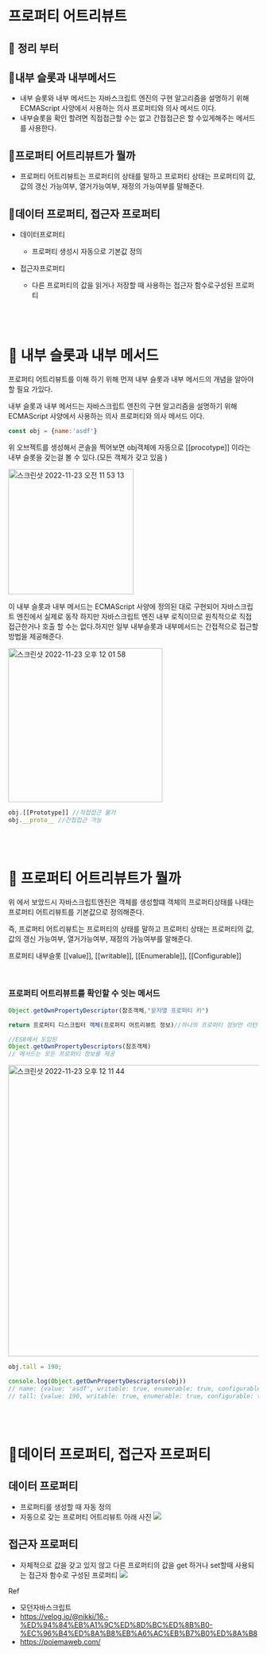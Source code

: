 # 프로퍼티 어트리뷰트
## 🫵 정리 부터
## 📌내부 슬롯과 내부메서드
- 내부 슬롯와 내부 메서드는 자바스크립트 엔진의 구현 알고리즘을 설명하기 위해 ECMAScript 사양에서 사용하는 의사 프로퍼티와 의사 메서드 이다.
- 내부슬롯을 확인 할려면 직접접근할 수는 없고 간접접근은 할 수있게해주는 메서드를 사용한다.
## 📌프로퍼티 어트리뷰트가 뭘까
- 프로퍼티 어트리뷰트는 프로퍼티의 상태를 말하고 프로퍼티 상태는 프로퍼티의 값, 값의 갱신 가능여부, 열거가능여부, 재정의 가능여부를 말해준다.

## 📌데이터 프로퍼티, 접근자 프로퍼티
- 데이터프로퍼티
    - 프로퍼티 생성시 자동으로 기본값 정의
- 접근자프로퍼티
    - 다른 프로퍼티의 값을 읽거나 저장할 때 사용하는 접근자 함수로구성된 프로퍼티  

    <br>
    <br>
    <br>

# 🧐 내부 슬롯과 내부 메서드
프로퍼티 어트리뷰트를 이해 하기 위해 먼져 내부 슬롯과 내부 메서드의 개념을 알아야 할 필요 가있다.<br>

내부 슬롯과 내부 메서드는 자바스크립트 엔진의 구현 알고리즘을 설명하기 위해
ECMAScript 사양에서 사용하는 의사 프로퍼티와 의사 메서드 이다.<br>
~~~js
const obj = {name:'asdf'}
~~~
위 오브젝트를 생성해서 콘솔을 찍어보면 obj객체에 자동으로 [[procotype]] 이라는 내부 슬롯을 갖는걸 볼 수 있다.(모든 객체가 갖고 있음 )

<img width="252" alt="스크린샷 2022-11-23 오전 11 53 13" src="https://user-images.githubusercontent.com/89888075/203460924-3beeef42-cfa9-4874-81a0-5d5bbfac4868.png">

이 내부 슬롯과 내부 메서드는 ECMAScript 사양에 정의된 대로 구현되어 자바스크립트 엔진에서 실제로 동작 하지만 자바스크립트 엔진 내부 로직이므로 원칙적으로 직접 접근한거나 호출 할 수는 없다.하지만 일부 내부슬롯과 내부메서드는 간접적으로 접근할 방법을 제공해준다.

<img width="310" alt="스크린샷 2022-11-23 오후 12 01 58" src="https://user-images.githubusercontent.com/89888075/203461660-e5cf8c6f-526d-480c-b833-c3a6f1880e54.png">

~~~ js
obj.[[Prototype]] //직접접근 불가
obj.__proto__ //간접접근 가능
~~~
<br>
<br>

# 🧐 프로퍼티 어트리뷰트가 뭘까

위 에서 보았드시 자바스크립트엔진은 객체를 생성할떄 객체의 프로퍼티상태를 나태는 프로퍼티 어트리뷰트를 기본값으로 정의해준다.

즉, 프로퍼티 어트리뷰트는 프로퍼티의 상태를 말하고 프로퍼티 상태는
프로퍼티의 값, 값의 갱신 가능여부, 열거가능여부, 재정의 가능여부를 말해준다.<br>

프로퍼티 내부슬롯 [[value]], [[writable]], [[Enumerable]], [[Configurable]]

<br>

### 프로퍼티 어트리뷰트를 확인할 수 잇는 메서드
~~~js
Object.getOwnPropertyDescriptor(참조객체,"문자열 프로퍼티 키")

return 프로퍼티 디스크립터 객체(프로퍼티 어트리뷰트 정보)//하나의 프로퍼티 정보만 리턴

//ES8에서 도입된 
Object.getOwnPropertyDescriptors(참조객체)
// 메서드는 모든 프로퍼티 정보를 제공
~~~
<img width="586" alt="스크린샷 2022-11-23 오후 12 11 44" src="https://user-images.githubusercontent.com/89888075/203462432-6f7f584c-729f-4ded-8341-c0283459e5b9.png">

~~~js
obj.tall = 190;

console.log(Object.getOwnPropertyDescriptors(obj))
// name: {value: 'asdf', writable: true, enumerable: true, configurable: true}
// tall: {value: 190, writable: true, enumerable: true, configurable: true}
~~~
<br>
<br>

# 🧐데이터 프로퍼티, 접근자 프로퍼티

## 데이터 프로퍼티
- 프로퍼티를 생성할 때 자동 정의
- 자동으로 갖는 프로퍼티 어트리뷰트 아래 사진
![](https://velog.velcdn.com/images/nikki/post/5686da83-38c4-4cee-9d6f-c5aa94aaf16e/image.png)
## 접근자 프로퍼티
- 자체적으로 값을 갖고 있지 않고 다른 프로퍼티의 값을 get 하거나 set할때 사용되는 접근자 함수로 구성된 프로퍼티 
![](https://velog.velcdn.com/images/nikki/post/1406e382-3c88-4281-b4bb-0dcf133fbadb/image.png)

Ref
- 모던자바스크립트
- https://velog.io/@nikki/16.-%ED%94%84%EB%A1%9C%ED%8D%BC%ED%8B%B0-%EC%96%B4%ED%8A%B8%EB%A6%AC%EB%B7%B0%ED%8A%B8
- https://poiemaweb.com/